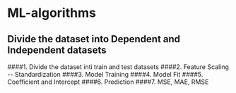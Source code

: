 # ML-algorithms

## Divide the dataset into Dependent and Independent datasets
####1. Divide the dataset inti train and test datasets
####2. Feature Scaling -- Standardization 
####3. Model Training 
####4. Model Fit
####5. Coefficient and Intercept
####6. Prediction
####7. MSE, MAE, RMSE
